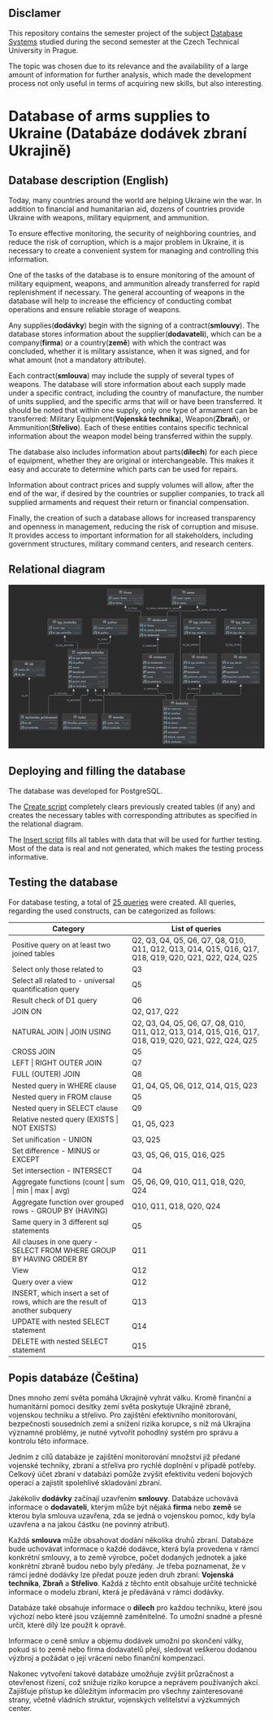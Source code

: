 ## Disclamer
This repository contains the semester project of the subject [Database Systems](https://courses.fit.cvut.cz/BI-DBS/) studied during the second semester at the Czech Technical University in Prague.

The topic was chosen due to its relevance and the availability of a large amount of information for further analysis, which made the development process not only useful in terms of acquiring new skills, but also interesting.

# Database of arms supplies to Ukraine (Databáze dodávek zbraní Ukrajině)

## Database description (English)

Today, many countries around the world are helping Ukraine win the war. In addition to financial and humanitarian aid, dozens of countries provide Ukraine with weapons, military equipment, and ammunition.

To ensure effective monitoring, the security of neighboring countries, and reduce the risk of corruption, which is a major problem in Ukraine, it is necessary to create a convenient system for managing and controlling this information.

One of the tasks of the database is to ensure monitoring of the amount of military equipment, weapons, and ammunition already transferred for rapid replenishment if necessary. The general accounting of weapons in the database will help to increase the efficiency of conducting combat operations and ensure reliable storage of weapons.

Any supplies(**dodávky**) begin with the signing of a contract(**smlouvy**). The database stores information about the supplier(**dodavateli**), which can be a company(**firma**) or a country(**země**) with which the contract was concluded, whether it is military assistance, when it was signed, and for what amount (not a mandatory attribute).

Each contract(**smlouva**) may include the supply of several types of weapons. The database will store information about each supply made under a specific contract, including the country of manufacture, the number of units supplied, and the specific arms that will or have been transferred. It should be noted that within one supply, only one type of armament can be transferred: Military Equipment(**Vojenská technika**), Weapon(**Zbraň**), or Ammunition(**Střelivo**). Each of these entities contains specific technical information about the weapon model being transferred within the supply.

The database also includes information about parts(**dílech**) for each piece of equipment, whether they are original or interchangeable. This makes it easy and accurate to determine which parts can be used for repairs.

Information about contract prices and supply volumes will allow, after the end of the war, if desired by the countries or supplier companies, to track all supplied armaments and request their return or financial compensation.

Finally, the creation of such a database allows for increased transparency and openness in management, reducing the risk of corruption and misuse. It provides access to important information for all stakeholders, including government structures, military command centers, and research centers.

## Relational diagram

![](images/relational_schema.jpg)

## Deploying and filling the database

The database was developed for PostgreSQL. 

The [Create script](create.sql) completely clears previously created tables (if any) and creates the necessary tables with corresponding attributes as specified in the relational diagram.

The [Insert script](insert.sql) fills all tables with data that will be used for further testing. Most of the data is real and not generated, which makes the testing process informative.

## Testing the database

For database testing, a total of [25 queries](queries/) were created. All queries, regarding the used constructs, can be categorized as follows:

| Category | List of queries |
| --- | --- |
| Positive query on at least two joined tables | Q2, Q3, Q4, Q5, Q6, Q7, Q8, Q10, Q11, Q12, Q13, Q14, Q15, Q16, Q17, Q18, Q19, Q20, Q21, Q22, Q24, Q25 |
| Select only those related to | Q3 |
| Select all related to - universal quantification query | Q5 |
| Result check of D1 query | Q6 |
| JOIN ON | Q2, Q17, Q22 |
| NATURAL JOIN \| JOIN USING |Q2, Q3, Q4, Q5, Q6, Q7, Q8, Q10, Q11, Q12, Q13, Q14, Q15, Q16, Q17, Q18, Q19, Q20, Q21, Q22, Q24, Q25 |
| CROSS JOIN | Q5 |
| LEFT \| RIGHT OUTER JOIN | Q7 |
| FULL (OUTER) JOIN | Q8 |
| Nested query in WHERE clause | Q1, Q4, Q5, Q6, Q12, Q14, Q15, Q23 |
| Nested query in FROM clause | Q5 |
| Nested query in SELECT clause | Q9 |
| Relative nested query (EXISTS \| NOT EXISTS) | Q1, Q5, Q23 |
| Set unification - UNION | Q3, Q25 |
| Set difference - MINUS or EXCEPT | Q3, Q5, Q6, Q15, Q16, Q25 |
| Set intersection - INTERSECT | Q4 |
| Aggregate functions (count \| sum \| min \| max \| avg) | Q5, Q6, Q9, Q10, Q11, Q18, Q20, Q24 |
| Aggregate function over grouped rows - GROUP BY (HAVING) | Q10, Q11, Q18, Q20, Q24 |
| Same query in 3 different sql statements | Q5 |
| All clauses in one query - SELECT FROM WHERE GROUP BY HAVING ORDER BY | Q11 |
| View | Q12 |
| Query over a view | Q12 |
| INSERT, which insert a set of rows, which are the result of another subquery | Q13 |
| UPDATE with nested SELECT statement | Q14 |
| DELETE with nested SELECT statement | Q15 |


## Popis databáze (Čeština)

Dnes mnoho zemí světa pomáhá Ukrajině vyhrát válku. Kromě finanční a humanitární pomoci desítky zemí světa poskytuje Ukrajině zbraně, vojenskou techniku a střelivo.
Pro zajištění efektivního monitorování, bezpečnosti sousedních zemí a snížení rizika korupce, s níž má Ukrajina významné problémy, je nutné vytvořit pohodlný systém pro správu a kontrolu této informace.

Jedním z cílů databáze je zajištění monitorování množství již předané vojenské techniky, zbraní a střeliva pro rychlé doplnění v případě potřeby. Celkový účet zbraní v databázi pomůže zvýšit efektivitu vedení bojových operací a zajistit spolehlivé skladování zbraní.

Jakékoliv **dodávky** začínají uzavřením **smlouvy**. Databáze uchovává informace o **dodavateli**, kterým může být nějaká **firma** nebo **země** se kterou byla smlouva uzavřena, zda se jedná o vojenskou pomoc, kdy byla uzavřena a na jakou částku (ne povinný atribut).

Každá **smlouva** může obsahovat dodání několika druhů zbraní. Databáze bude uchovávat informace o každé dodávce, která byla provedena v rámci konkrétní smlouvy, a to země výrobce, počet dodaných jednotek a jaké konkrétní zbraně budou nebo byly předány. Je třeba poznamenat, že v rámci jedné dodávky lze předat pouze jeden druh zbraní: **Vojenská technika**, **Zbraň** a **Střelivo**. Každá z těchto entit obsahuje určité technické informace o modelu zbraní, která je předáváná v rámci dodávky.

Databáze také obsahuje informace o **dílech** pro každou techniku, které jsou výchozí nebo které jsou vzájemně zaměnitelné. To umožní snadné a přesné určit, které dílý lze použít k opravě.

Informace o ceně smluv a objemu dodávek umožní po skončení války, pokud si to země nebo firma dodavatelů přejí, sledovat veškerou dodanou výzbroj a požádat o její vrácení nebo finanční kompenzaci.

Nakonec vytvoření takové databáze umožňuje zvýšit průzračnost a otevřenost řízení, což snižuje riziko korupce a neprávem používaných akcí. Zajišťuje přístup ke důležitým informacím pro všechny zainteresované strany, včetně vládních struktur, vojenských velitelství a výzkumných center.
